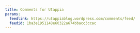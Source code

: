 ```yaml
---
title: Comments for Utappia
params:
  feedlink: https://utappiablog.wordpress.com/comments/feed/
  feedid: 1ba3e1951148e60322a674bbacc3ccac
---
```

